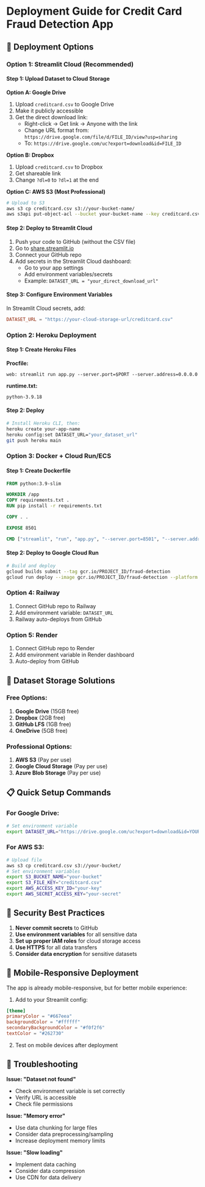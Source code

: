 # Deployment Guide for Credit Card Fraud Detection App

## 🚀 Deployment Options

### **Option 1: Streamlit Cloud (Recommended)**

#### Step 1: Upload Dataset to Cloud Storage

**Option A: Google Drive**
1. Upload `creditcard.csv` to Google Drive
2. Make it publicly accessible
3. Get the direct download link:
   - Right-click → Get link → Anyone with the link
   - Change URL format from: `https://drive.google.com/file/d/FILE_ID/view?usp=sharing`
   - To: `https://drive.google.com/uc?export=download&id=FILE_ID`

**Option B: Dropbox**
1. Upload `creditcard.csv` to Dropbox
2. Get shareable link
3. Change `?dl=0` to `?dl=1` at the end

**Option C: AWS S3 (Most Professional)**
```bash
# Upload to S3
aws s3 cp creditcard.csv s3://your-bucket-name/
aws s3api put-object-acl --bucket your-bucket-name --key creditcard.csv --acl public-read
```

#### Step 2: Deploy to Streamlit Cloud
1. Push your code to GitHub (without the CSV file)
2. Go to [share.streamlit.io](https://share.streamlit.io)
3. Connect your GitHub repo
4. Add secrets in the Streamlit Cloud dashboard:
   - Go to your app settings
   - Add environment variables/secrets
   - Example: `DATASET_URL = "your_direct_download_url"`

#### Step 3: Configure Environment Variables
In Streamlit Cloud secrets, add:
```toml
DATASET_URL = "https://your-cloud-storage-url/creditcard.csv"
```

### **Option 2: Heroku Deployment**

#### Step 1: Create Heroku Files

**Procfile:**
```
web: streamlit run app.py --server.port=$PORT --server.address=0.0.0.0
```

**runtime.txt:**
```
python-3.9.18
```

#### Step 2: Deploy
```bash
# Install Heroku CLI, then:
heroku create your-app-name
heroku config:set DATASET_URL="your_dataset_url"
git push heroku main
```

### **Option 3: Docker + Cloud Run/ECS**

#### Step 1: Create Dockerfile
```dockerfile
FROM python:3.9-slim

WORKDIR /app
COPY requirements.txt .
RUN pip install -r requirements.txt

COPY . .

EXPOSE 8501

CMD ["streamlit", "run", "app.py", "--server.port=8501", "--server.address=0.0.0.0"]
```

#### Step 2: Deploy to Google Cloud Run
```bash
# Build and deploy
gcloud builds submit --tag gcr.io/PROJECT_ID/fraud-detection
gcloud run deploy --image gcr.io/PROJECT_ID/fraud-detection --platform managed
```

### **Option 4: Railway**
1. Connect GitHub repo to Railway
2. Add environment variable: `DATASET_URL`
3. Railway auto-deploys from GitHub

### **Option 5: Render**
1. Connect GitHub repo to Render
2. Add environment variable in Render dashboard
3. Auto-deploy from GitHub

## 🔧 **Dataset Storage Solutions**

### **Free Options:**
1. **Google Drive** (15GB free)
2. **Dropbox** (2GB free)
3. **GitHub LFS** (1GB free)
4. **OneDrive** (5GB free)

### **Professional Options:**
1. **AWS S3** (Pay per use)
2. **Google Cloud Storage** (Pay per use)
3. **Azure Blob Storage** (Pay per use)

## 📋 **Quick Setup Commands**

### For Google Drive:
```bash
# Set environment variable
export DATASET_URL="https://drive.google.com/uc?export=download&id=YOUR_FILE_ID"
```

### For AWS S3:
```bash
# Upload file
aws s3 cp creditcard.csv s3://your-bucket/
# Set environment variables
export S3_BUCKET_NAME="your-bucket"
export S3_FILE_KEY="creditcard.csv"
export AWS_ACCESS_KEY_ID="your-key"
export AWS_SECRET_ACCESS_KEY="your-secret"
```

## 🔐 **Security Best Practices**

1. **Never commit secrets** to GitHub
2. **Use environment variables** for all sensitive data
3. **Set up proper IAM roles** for cloud storage access
4. **Use HTTPS** for all data transfers
5. **Consider data encryption** for sensitive datasets

## 📱 **Mobile-Responsive Deployment**

The app is already mobile-responsive, but for better mobile experience:

1. Add to your Streamlit config:
```toml
[theme]
primaryColor = "#667eea"
backgroundColor = "#ffffff"
secondaryBackgroundColor = "#f0f2f6"
textColor = "#262730"
```

2. Test on mobile devices after deployment

## 🚨 **Troubleshooting**

**Issue: "Dataset not found"**
- Check environment variable is set correctly
- Verify URL is accessible
- Check file permissions

**Issue: "Memory error"**
- Use data chunking for large files
- Consider data preprocessing/sampling
- Increase deployment memory limits

**Issue: "Slow loading"**
- Implement data caching
- Consider data compression
- Use CDN for data delivery
